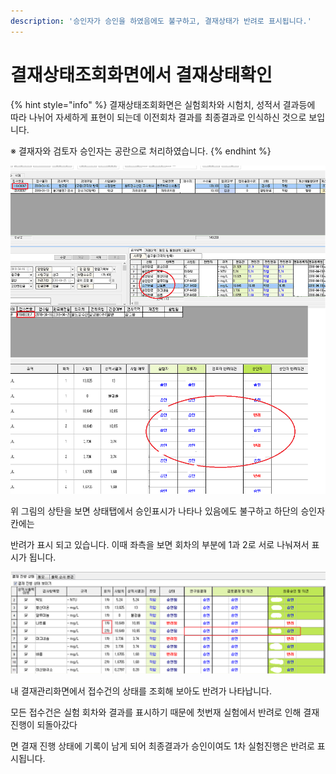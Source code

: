 ```yaml
---
description: '승인자가 승인을 하였음에도 불구하고, 결재상태가 반려로 표시됩니다.'
---
```


# 결재상태조회화면에서 결재상태확인

{% hint style="info" %}
결재상태조회화면은 실험회차와 시험치, 성적서 결과등에 따라 나뉘어 자세하게 표현이 되는데 이전회차 결과를  최종결과로 인식하신 것으로 보입니다.

※ 결재자와 검토자 승인자는 공란으로 처리하였습니다.
{% endhint %}

![&#xC2B9;&#xC778;&#xB41C; &#xC811;&#xC218;&#xAC74;&#xC758; &#xACB0;&#xC7AC;&#xC0C1;&#xD0DC; &#xBC18;&#xB824;&#xD45C;&#xC2DC;](../.gitbook/assets/undefined.png)

위 그림의 상탄을 보면 상태탭에서 승인표시가 나타나 있음에도 불구하고 하단의 승인자칸에는

반려가 표시 되고 있습니다. 이때 좌측을 보면 회차의 부분에  1과 2로 서로 나눠져서 표시가 됩니다.

![&#xB0B4; &#xACB0;&#xC7AC;&#xAD00;&#xB9AC; &#xD654;&#xBA74;&#xC5D0;&#xC11C;&#xC758; &#xACB0;&#xC7AC; &#xC9C4;&#xD589; &#xC0C1;&#xD0DC;](../.gitbook/assets/2.png)

내 결재관리화면에서 접수건의 상태를 조회해 보아도 반려가 나타납니다. 

모든 접수건은 실험 회차와 결과를 표시하기 때문에 첫번재 실험에서 반려로 인해 결재진행이 되돌아갔다

면 결재 진행 상태에 기록이 남게 되어 최종결과가 승인이여도 1차 실험진행은 반려로 표시됩니다.

